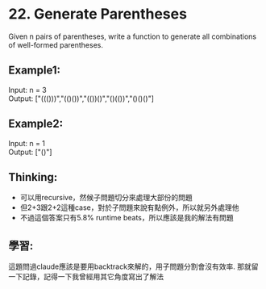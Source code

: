 # 22. Generate Parentheses

Given n pairs of parentheses, write a function to generate all combinations of well-formed parentheses.

## Example1:

Input: n = 3\
Output: ["((()))","(()())","(())()","()(())","()()()"]

## Example2:

Input: n = 1\
Output: ["()"]

## Thinking:
- 可以用recursive，然候子問題切分來處理大部份的問題
- 但2+3跟2+2這種case，對於子問題來說有點例外，所以就另外處理他
- 不過這個答案只有5.8% runtime beats，所以應該是我的解法有問題

## 學習:
這題問過claude應該是要用backtrack來解的，用子問題分割會沒有效率.
那就留一下記錄，記得一下我曾經用其它角度寫出了解法